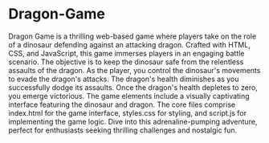 # Dragon-Game
Dragon Game is a thrilling web-based game where players take on the role of a dinosaur defending against an attacking dragon. Crafted with HTML, CSS, and JavaScript, this game immerses players in an engaging battle scenario. The objective is to keep the dinosaur safe from the relentless assaults of the dragon. As the player, you control the dinosaur's movements to evade the dragon's attacks. The dragon's health diminishes as you successfully dodge its assaults. Once the dragon's health depletes to zero, you emerge victorious. The game elements include a visually captivating interface featuring the dinosaur and dragon. The core files comprise index.html for the game interface, styles.css for styling, and script.js for implementing the game logic. Dive into this adrenaline-pumping adventure, perfect for enthusiasts seeking thrilling challenges and nostalgic fun.
